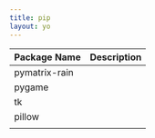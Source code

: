 ```yaml
---
title: pip
layout: yo
---
```



| Package Name  | Description |
| ------------- | ----------- |
| pymatrix-rain |             |
| pygame        |             |
| tk            |             |
| pillow        |             |
|               |             |

